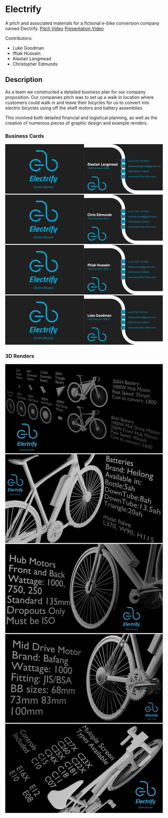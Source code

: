 # Electrify
A pitch and associated materials for a fictional e-bike conversion company named Electrify. [Pitch Video](https://drive.google.com/file/d/1KxOYibUXGzPoOwi7A7iU_pm0toffTzt9/view?usp=sharing) [Presentation Video](https://www.youtube.com/watch?v=-90tWqW8PA8&feature=youtu.be&ab_channel=Chris) 

Contributors:
- Luke Goodman
- Iftiak Hussain
- Alastair Langmead
- Christopher Edmunds 

## Description
As a team we constructed a detailed business plan for our company proposition. Our companies pitch was to set up a walk in location where customers could walk in and leave their bicycles for us to convert into electric bicycles using off the shelf motors and battery assemblies. 

This involved both detailed financial and logistical planning, as well as the creation of numerous pieces of graphic design and example renders.

### Business Cards
![example business card](https://raw.githubusercontent.com/Christoper-Edmunds/Electrify/main/BusinessCards/AlastairLangmead.png)
![example business card](https://raw.githubusercontent.com/Christoper-Edmunds/Electrify/main/BusinessCards/ChrisEdmunds.png)
![example business card](https://raw.githubusercontent.com/Christoper-Edmunds/Electrify/main/BusinessCards/IftiakHussain.png)
![example business card](https://raw.githubusercontent.com/Christoper-Edmunds/Electrify/main/BusinessCards/LukeGoodman.png)

### 3D Renders
![example render](https://raw.githubusercontent.com/Christoper-Edmunds/Electrify/main/Concept%20Renders/Bike%20ConfigurationsBranded.png)
![example render](https://raw.githubusercontent.com/Christoper-Edmunds/Electrify/main/Concept%20Renders/Bike_Batteries_Branded.png)
![example render](https://raw.githubusercontent.com/Christoper-Edmunds/Electrify/main/Concept%20Renders/Bike_Hub_Motor_Branded.png)
![example render](https://raw.githubusercontent.com/Christoper-Edmunds/Electrify/main/Concept%20Renders/Bike_Mid_Drive_Branded.png)
![example render](https://raw.githubusercontent.com/Christoper-Edmunds/Electrify/main/Concept%20Renders/Bike_Screen_Branded.png)




